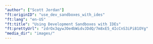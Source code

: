 ```yaml
---
"author": ["Scott Jordan"]
"ft:originID": "use_dev_sandboxes_with_ides"
"ft:lang": "en-US"
"ft:title": "Using Development Sandboxes with IDEs"
"ft:prettyUrl": "zdrOx3qywJOe4bWidvJDdQ/7m8xE5_4IcCnS3iPi81OYg"
"media_dir": "images/"
---
```

